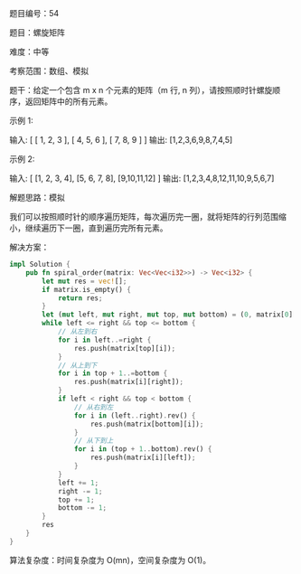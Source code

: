 题目编号：54

题目：螺旋矩阵

难度：中等

考察范围：数组、模拟

题干：给定一个包含 m x n 个元素的矩阵（m 行, n 列），请按照顺时针螺旋顺序，返回矩阵中的所有元素。

示例 1:

输入:
[
 [ 1, 2, 3 ],
 [ 4, 5, 6 ],
 [ 7, 8, 9 ]
]
输出: [1,2,3,6,9,8,7,4,5]

示例 2:

输入:
[
  [1, 2, 3, 4],
  [5, 6, 7, 8],
  [9,10,11,12]
]
输出: [1,2,3,4,8,12,11,10,9,5,6,7]

解题思路：模拟

我们可以按照顺时针的顺序遍历矩阵，每次遍历完一圈，就将矩阵的行列范围缩小，继续遍历下一圈，直到遍历完所有元素。

解决方案：

```rust
impl Solution {
    pub fn spiral_order(matrix: Vec<Vec<i32>>) -> Vec<i32> {
        let mut res = vec![];
        if matrix.is_empty() {
            return res;
        }
        let (mut left, mut right, mut top, mut bottom) = (0, matrix[0].len() - 1, 0, matrix.len() - 1);
        while left <= right && top <= bottom {
            // 从左到右
            for i in left..=right {
                res.push(matrix[top][i]);
            }
            // 从上到下
            for i in top + 1..=bottom {
                res.push(matrix[i][right]);
            }
            if left < right && top < bottom {
                // 从右到左
                for i in (left..right).rev() {
                    res.push(matrix[bottom][i]);
                }
                // 从下到上
                for i in (top + 1..bottom).rev() {
                    res.push(matrix[i][left]);
                }
            }
            left += 1;
            right -= 1;
            top += 1;
            bottom -= 1;
        }
        res
    }
}
```

算法复杂度：时间复杂度为 O(mn)，空间复杂度为 O(1)。